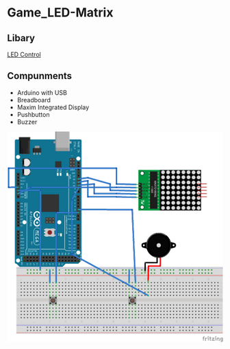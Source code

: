 # Game_LED-Matrix

## Libary
[LED Control](https://github.com/wayoda/LedControl/releases)

## Compunments
* Arduino with USB
* Breadboard
* Maxim Integrated Display
* Pushbutton
* Buzzer

 
![Schematic](https://github.com/CoderDojoCurtin/Game_LED-Matrix/blob/master/schaltplan_ledmatrixgame_FZK8TpwXzZ.png)
